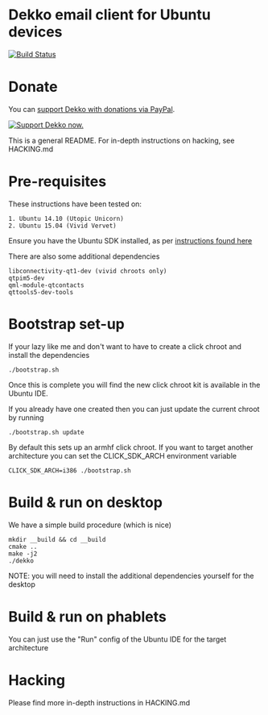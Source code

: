 # Dekko email client for Ubuntu devices #

[![Build Status](http://dekko-ci.cloudapp.net:8080/job/d-test-devel/badge/icon)](http://dekko-ci.cloudapp.net:8080/job/d-test-devel/)

Donate
======
You can [support Dekko with donations via PayPal](https://www.paypal.com/cgi-bin/webscr?cmd=_donations&business=dpniel%40ubuntu%2ecom&lc=GB&item_name=Dekko%20email%20client&item_number=Dekko&currency_code=GBP&bn=PP%2dDonationsBF%3abtn_donateCC_LG%2egif%3aNonHosted).

[![Support Dekko now.](http://manlybeachrunningclub.com/wp-content/uploads/2015/01/paypal-donate-button115.png)](https://www.paypal.com/cgi-bin/webscr?cmd=_donations&business=dpniel%40ubuntu%2ecom&lc=GB&item_name=Dekko%20email%20client&item_number=Dekko&currency_code=GBP&bn=PP%2dDonationsBF%3abtn_donateCC_LG%2egif%3aNonHosted)

This is a general README. For in-depth instructions on hacking, see HACKING.md

Pre-requisites
==============
These instructions have been tested on:

    1. Ubuntu 14.10 (Utopic Unicorn)
    2. Ubuntu 15.04 (Vivid Vervet)

Ensure you have the Ubuntu SDK installed, as per [instructions found here](http://developer.ubuntu.com/start/ubuntu-sdk/installing-the-sdk/)

There are also some additional dependencies

    libconnectivity-qt1-dev (vivid chroots only)
    qtpim5-dev
    qml-module-qtcontacts
    qttools5-dev-tools

Bootstrap set-up
================
If your lazy like me and don't want to have to create a click chroot and install the dependencies

    ./bootstrap.sh

Once this is complete you will find the new click chroot kit is available in the Ubuntu IDE. 

If you already have one created then you can just update the current chroot by running

    ./bootstrap.sh update

By default this sets up an armhf click chroot. If you want to target another architecture you can set the CLICK_SDK_ARCH environment variable

    CLICK_SDK_ARCH=i386 ./bootstrap.sh

Build & run on desktop
======================
We have a simple build procedure (which is nice)

    mkdir __build && cd __build
    cmake ..
    make -j2
    ./dekko

NOTE: you will need to install the additional dependencies yourself for the desktop

Build & run on phablets
=======================

You can just use the "Run" config of the Ubuntu IDE for the target architecture

Hacking
=======
Please find more in-depth instructions in HACKING.md